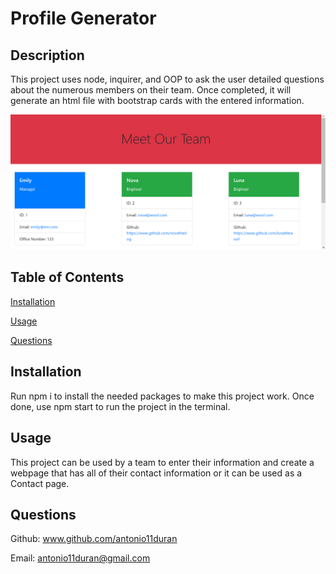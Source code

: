 # Profile Generator

## Description

This project uses node, inquirer, and OOP to ask the user detailed questions about the numerous members on their team. Once completed, it will generate an html file with bootstrap cards with the entered information.

![page screenshot](./assets/page-screenshot.png)

## Table of Contents

[Installation](#installation)

[Usage](#usage)

[Questions](#questions)

## Installation

Run npm i to install the needed packages to make this project work. Once done, use npm start to run the project in the terminal.

## Usage

This project can be used by a team to enter their information and create a webpage that has all of their contact information or it can be used as a Contact page.

## Questions

Github: www.github.com/antonio11duran

Email: antonio11duran@gmail.com
